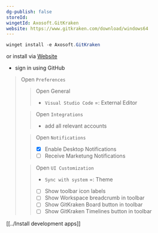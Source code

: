 ```yaml
---
dg-publish: false
storeId: 
wingetId: Axosoft.GitKraken
website: https://www.gitkraken.com/download/windows64
---
```



```powershell
winget install -e Axosoft.GitKraken
```
or install via [Website](https://www.gitkraken.com/download/windows64)

- sign in using GitHub
> Open `Preferences`
>> Open General
>> - `Visual Studio Code` =: External Editor
>
>> Open `Integrations`
>> - add all relevant accounts
>
>> Open `Notifications`
>> - [x] Enable Desktop Notifications
>> - [ ] Receive Marketung Notifications
>
>> Open `UI Customization`
>> - `Sync with system` =: Theme
>> - [ ] Show toolbar icon labels
>> - [ ] Show Workspace breadcrumb in toolbar
>> - [ ] Show GitKraken Board button in toolbar
>> - [ ] Show GitKraken Timelines button in toolbar



[[../Install development apps]]